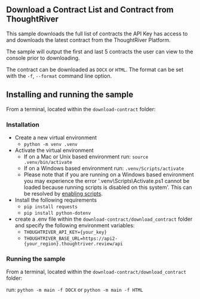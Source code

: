 ## Download a Contract List and Contract from ThoughtRiver

This sample downloads the full list of contracts the API Key has access to and downloads the latest contract from the ThoughtRiver Platform.

The sample will output the first and last 5 contracts the user can view to the console prior to downloading.

The contract can be downloaded as `DOCX` or `HTML`. The format can be set with the `-f`, `--format` command line option. 

## Installing and running the sample

From a terminal, located within the `download-contract` folder:

### Installation

- Create a new virtual environment 
  - `python -m venv .venv`
- Activate the virtual environment 
  - If on a Mac or Unix based environment run: `source .venv/bin/activate`
  - If on a Windows based environment run: `.venv/Scripts/activate`
  - Please note that if you are running on a Windows based environment you may experience the error '.venv\Scripts\Activate.ps1 cannot be loaded because running scripts is disabled on this system'.
    This can be resolved by [enabling scripts](https:/go.microsoft.com/fwlink/?LinkID=135170).
- Install the following requirements
  - `pip install requests`
  - `pip install python-dotenv`
- create a .env file within the `download-contract/download_contract` folder and specify the following environment variables:
  - `THOUGHTRIVER_API_KEY={your_key}`
  - `THOUGHTRIVER_BASE_URL=https://api2-{your_region}.thoughtriver.review/api`

### Running the sample

From a terminal, located within the `download-contract/download_contract` folder:

run:  `python -m main -f DOCX` or `python -m main -f HTML`